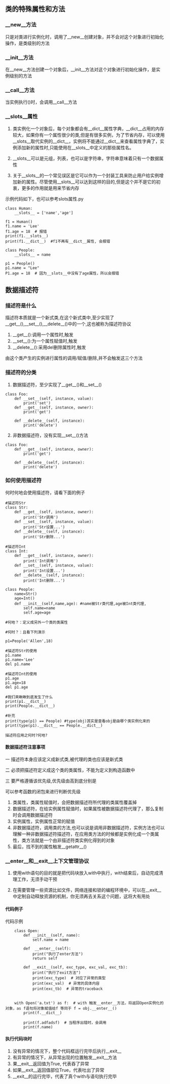 ## 类的特殊属性和方法

### __new__方法
只是对类进行实例化时，调用了__new__创建对象，并不会对这个对象进行初始化操作，是类级别的方法

### __init__方法
在__new__方法创建一个对象后，__init__方法对这个对象进行初始化操作，是实例级别的方法

### __call__方法

当实例执行()时，会调用__call__方法

### __slots__属性

1. 类实例化一个对象后，每个对象都会有__dict__属性字典，\_\_dict__占用的内存较大，如果你有一个属性很少的类,但是有很多实例，为了节省内存，可以使用__slots__取代实例的__dict__，实例将不能通过__dict__来查看属性字典了，实例添加新的属性时,只能使用在__slots__中定义的那些属性名。

2. __slots__可以是元组，列表，也可以是字符串，字符串意味着只有一个数据属性

2. 关于__slots__的一个常见误区是它可以作为一个封装工具来防止用户给实例增加新的属性。尽管使用__slots__可以达到这样的目的,但是这个并不是它的初衷，更多的作用就是用来节省内存

示例代码如下，也可以参考slots属性.py 
```
class Human:
    __slots__ = ['name','age']

f1 = Human()
f1.name = 'Lee'
f1.age = 18  # 报错
print(f1.__slots__) 
print(f1.__dict__)  #f1不再有__dict__属性, 会报错

class People:
    __slots__ = name
    
p1 = People()
p1.name = "Lee"
P1.age = 18  # 因为__slots__中没有了age属性，所以会报错
```

## 数据描述符
### 描述符是什么
描述符本质就是一个新式类,在这个新式类中,至少实现了__get__(),\_\_set__(),\_\_delete__()中的一个,这也被称为描述符协议
1. \_\_get__():调用一个属性时,触发
2. \_\_set__():为一个属性赋值时,触发
3. \_\_delete__():采用del删除属性时,触发

由这个类产生的实例进行属性的调用/赋值/删除,并不会触发这三个方法

### 描述符的分类
1. 数据描述符，至少实现了__get__()和__set__()
```
class Foo:
    def __set__(self, instance, value):
        print('set')
    def __get__(self, instance, owner):
        print('get')
    
    def __delete__(self, instance):
        print('delete')

```
2. 非数据描述符，没有实现__set__()方法
```
class Foo:
    def __get__(self, instance, owner):
        print('get')
        
    def __delete__(self, instance):
        print('delete')        

```

### 如何使用描述符

何时何地会使用描述符，请看下面的例子
```
#描述符Str
class Str:
    def __get__(self, instance, owner):
        print('Str调用')
    def __set__(self, instance, value):
        print('Str设置...')
    def __delete__(self, instance):
        print('Str删除...')

#描述符Int
class Int:
    def __get__(self, instance, owner):
        print('Int调用')
    def __set__(self, instance, value):
        print('Int设置...')
    def __delete__(self, instance):
        print('Int删除...')

class People:
    name=Str()
    age=Int()
    def __init__(self,name,age): #name被Str类代理,age被Int类代理,
        self.name=name
        self.age=age

#何地？：定义成另外一个类的类属性

#何时？：且看下列演示

p1=People('Allen',18)

#描述符Str的使用
p1.name
p1.name='Lee'
del p1.name

#描述符Int的使用
p1.age
p1.age=18
del p1.age

#我们来瞅瞅到底发生了什么
print(p1.__dict__)
print(People.__dict__)

#补充
print(type(p1) == People) #type(obj)其实是查看obj是由哪个类实例化来的
print(type(p1).__dict__ == People.__dict__)

描述符应用之何时?何地?
```

#### 数据描述符注意事项

一 描述符本身应该定义成新式类,被代理的类也应该是新式类

二 必须把描述符定义成这个类的类属性，不能为定义到构造函数中

三 要严格遵循该优先级,优先级由高到底分别是

可以参考函数的闭包来进行判断优先级

1. 类属性，类属性赋值时，会把数据描述符所代理的类属性覆盖掉
2. 数据描述符，在给实例属性赋值时，如果属性被数据描述符代理了，那么复制时会调用数据描述符
3. 实例属性，实例属性正常的赋值
4. 非数据描述符，调用类的方法,也可以说是调用非数据描述符，实例方法也可以理解一种非数据描述符描述符，在应用类方法的时候都是实例化成一个类属性，类方法就是一个由非描述符类实例化得到的对象
5. 最后，找不到的属性触发__getattr__()



### __enter__和__exit__上下文管理协议

1. 使用with语句的目的就是把代码块放入with中执行，with结束后，自动完成清理工作，无须手动干预

2. 在需要管理一些资源比如文件，网络连接和锁的编程环境中，可以在__exit__中定制自动释放资源的机制，你无须再去关系这个问题，这将大有用处

#### 代码例子
代码示例
    
```
    class Open:
        def __init__(self, name):
            self.name = name      
    
        def  __enter__(self):
            print("执行了enter方法")
            return self
    
        def __exit__(self, exc_type, exc_val, exc_tb):
            print("执行了exit方法")
            print(exc_type)  # 对应了异常的类型
            print(exc_val)  # 异常的具体内容
            print(exc_tb)  # 异常的traceback
    
    
    with Open('a.txt') as f:  # with 触发__enter__方法，将返回Open实例化的对象，as f语句将对象赋值给f 等同于 f = obj.__enter__()
        print(f.__dict__)
    
        print(f.adfadsf)  # 当程序出错时，会调用
        print(f.name)
```

#### 执行代码块时

1. 没有异常的情况下，整个代码框运行完毕后执行__exit__
2. 有异常的情况下，从异常出现的位置触发__exit__方法
3. 果__exit__返回值为True, 代表吞了异常
4. 如果__exit__返回值部位True，代表吐出了异常
5. __exit__的运行完毕，代表了真个with与语句执行完毕
